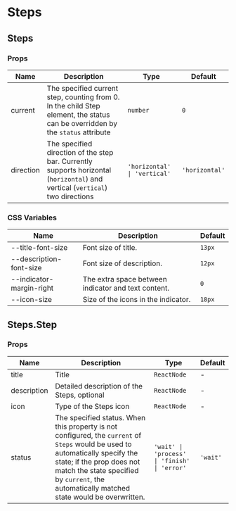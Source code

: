 # Steps

<code src="./demos/demo1.tsx"></code>

<code src="./demos/demo2.tsx"></code>

## Steps

### Props

| Name      | Description                                                                                                                    | Type                         | Default        |
| --------- | ------------------------------------------------------------------------------------------------------------------------------ | ---------------------------- | -------------- |
| current   | The specified current step, counting from 0. In the child Step element, the status can be overridden by the `status` attribute | `number`                     | `0`            |
| direction | The specified direction of the step bar. Currently supports horizontal (`horizontal`) and vertical (`vertical`) two directions | `'horizontal' \| 'vertical'` | `'horizontal'` |

### CSS Variables

| Name                     | Description                                         | Default |
| ------------------------ | --------------------------------------------------- | ------- |
| --title-font-size        | Font size of title.                                 | `13px`  |
| --description-font-size  | Font size of description.                           | `12px`  |
| --indicator-margin-right | The extra space between indicator and text content. | `0`     |
| --icon-size              | Size of the icons in the indicator.                 | `18px`  |

## Steps.Step

### Props

| Name        | Description                                                                                                                                                                                                                                               | Type                                         | Default  |
| ----------- | --------------------------------------------------------------------------------------------------------------------------------------------------------------------------------------------------------------------------------------------------------- | -------------------------------------------- | -------- |
| title       | Title                                                                                                                                                                                                                                                     | `ReactNode`                                  | -        |
| description | Detailed description of the Steps, optional                                                                                                                                                                                                               | `ReactNode`                                  | -        |
| icon        | Type of the Steps icon                                                                                                                                                                                                                                    | `ReactNode`                                  | -        |
| status      | The specified status. When this property is not configured, the `current` of `Steps` would be used to automatically specify the state; if the prop does not match the state specified by `current`, the automatically matched state would be overwritten. | `'wait' \| 'process' \| 'finish' \| 'error'` | `'wait'` |
